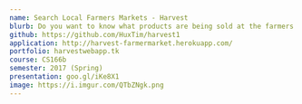 ```yaml
---
name: Search Local Farmers Markets - Harvest
blurb: Do you want to know what products are being sold at the farmers market you see coming home from work? Harvest is an application that lets you to search for what you need at local farmers markets.
github: https://github.com/HuxTim/harvest1
application: http://harvest-farmermarket.herokuapp.com/
portfolio: harvestwebapp.tk
course: CS166b
semester: 2017 (Spring)
presentation: goo.gl/iKe8X1
image: https://i.imgur.com/QTbZNgk.png
---
```

